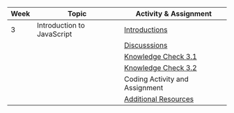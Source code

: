 | Week | Topic                      | Activity & Assignment          |
|------|----------------------------|--------------------------------|
| 3    | Introduction to JavaScript | [Introductions](./Introduction%20to%20JavaScript.pdf)                  |
|      |                            | [Discusssions](https://classroom.google.com/c/NjE1MzM0ODAxMDIz/a/NjE1NTY1OTY0NjU0/details)                  |
|      |                            | [Knowledge Check 3.1](https://docs.google.com/forms/d/e/1FAIpQLSdN15J5LzpKtCgK61tmEbOVvecTh9cSUj0LwxapfX1zD_T0WQ/viewform)            |
|      |                            | [Knowledge Check 3.2](https://docs.google.com/forms/d/e/1FAIpQLScIVnP80EsCOF5ZJioalkKotiGLF9kWVMkuhTOfMXbPbQsIGw/viewform)            |
|      |                            | Coding Activity and Assignment |
|      |                            | [Additional Resources](./Additional%20Resources.pdf)           |
